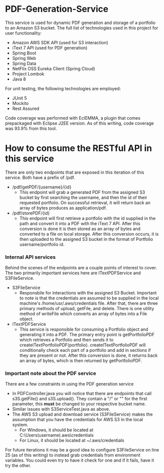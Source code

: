 
# PDF-Generation-Service

This service is used for dynamic PDF generation and storage of a portfolio to an Amazon S3 bucket.  The full list of technologies used in this project for user functionality:

  - Amazon AWS SDK API (used for S3 interaction)
  - iText 7 API (used for PDF generation)
  - Spring Boot
  - Spring Web
  - Spring Data
  - NetFlix OSS Eureka Client (Spring Cloud)
  - Project Lombok
  - Java 8
   
For unit testing, the following technologies are employed:
  - JUnit 5
  - Mockito
  - Rest Assured

Code coverage was performed with EclEMMA, a plugin that comes prepackaged with Eclipse J2EE version.  As of this writing, code coverage was 93.9% from this tool.
# How to consume the RESTful API in this service
There are only two endpoints that are exposed in this iteration of this service.  Both have a prefix of /pdf.
  - /pdf/getPDF/{username}/{id}
     * This endpoint will grab a generated PDF from the assigned S3 bucket by first searching the username, and then the id of their requested portfolio.  On successful retrieval, it will return back an array of bytes produces as application/pdf.
  - /pdf/storePDF/{id}
     *  This endpoint will first retrieve a portfolio with the id supplied in the path and convert it into a PDF with the iText 7 API.  After this conversion is done it is then stored as an array of bytes and converted to a file on local storage.  After this conversion occurs, it is then uploaded to the assigned S3 bucket in the format of Portfolio username/portfolio id.

### Internal API services
Behind the scenes of the endpoints are a couple points of interest to cover.  The two primarily important services here are ITextPDFService and S3FileService.
  - S3FileService
    * Responsbile for interactions with the assigned S3 Bucket.  Important to note is that the credentials are assumed to be supplied in the local machine's /home/usr/.aws/credentials file.  After that, there are three primary methods of upload, getFile, and delete.  There is one utility method of writeFile which converts an array of bytes into a File object.
  - ITextPDFService
    *  This service is responsible for consuming a Portfolio object and generating it into a PDF.  The primary entry point is getPortfolioPDF which retrieves a Portfolio and then sends it to createITextPortfolioPDF(portfolio).  createITextPortfolioPDF will conditionally check each part of a portfolio and add in sections if they are present or not.  After this conversion is done, it returns back an array of bytes, which is then returned by getPortfolioPDF.
	
### Important note about the PDF service
There are a few constraints in using the PDF generation service
  - In PDFController.java you will notice that there are endpoints that call s3S.getFile() and s3S.upload().  They contain a "/" or "" for the first parameter, this **must** be changed to your respective bucket name.
  - Similar issues with S3ServiceTest.java as above.
  - The AWS S3 upload and download service (S3FileService) makes the assumption that you have the credentials for AWS S3 in the local system.
    * For Windows, it should be located at C:\Users\(username)\.aws\credentials
	* For Linux, it should be located at ~/.aws/credentials

For future iterations it may be a good idea to configure S3FileService on line 25 (as of this writing) to instead grab credentials from environment variables.  You could even try to have it check for one and if it fails, have it try the other.
	
